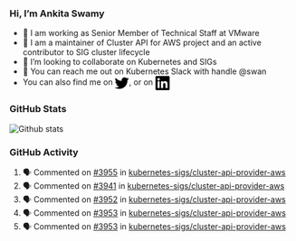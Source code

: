 ### Hi, I’m Ankita Swamy

- 💼 I am working as Senior Member of Technical Staff at VMware
- 👀 I am a maintainer of Cluster API for AWS project and an active contributor to SIG cluster lifecycle
- 💞️ I’m looking to collaborate on Kubernetes and SIGs
- 💬 You can reach me out on Kubernetes Slack with handle @swan
- You can also find me on <a href="https://twitter.com/SwamyAnkita" target="blank"><img align="center" src="https://raw.githubusercontent.com/Ankitasw/Ankitasw/master/svg/twitter.svg" alt="Ankitasw" height="25" width="25" color="#1DA1f2" /></a>, or on <a href="https://www.linkedin.com/in/Ankitaswamy/" target="blank"><img align="center" src="https://raw.githubusercontent.com/Ankitasw/Ankitasw/master/svg/linkedin.svg" alt="Ankitasw" height="25" width="25" /></a>

### GitHub Stats
![Github stats](https://github-readme-stats.vercel.app/api?username=Ankitasw&count_private=true&show_icons=true&theme=tokyonight)

### GitHub Activity 
<!--START_SECTION:activity-->
1. 🗣 Commented on [#3955](https://github.com/kubernetes-sigs/cluster-api-provider-aws/issues/3955) in [kubernetes-sigs/cluster-api-provider-aws](https://github.com/kubernetes-sigs/cluster-api-provider-aws)
2. 🗣 Commented on [#3941](https://github.com/kubernetes-sigs/cluster-api-provider-aws/issues/3941) in [kubernetes-sigs/cluster-api-provider-aws](https://github.com/kubernetes-sigs/cluster-api-provider-aws)
3. 🗣 Commented on [#3952](https://github.com/kubernetes-sigs/cluster-api-provider-aws/issues/3952) in [kubernetes-sigs/cluster-api-provider-aws](https://github.com/kubernetes-sigs/cluster-api-provider-aws)
4. 🗣 Commented on [#3953](https://github.com/kubernetes-sigs/cluster-api-provider-aws/issues/3953) in [kubernetes-sigs/cluster-api-provider-aws](https://github.com/kubernetes-sigs/cluster-api-provider-aws)
5. 🗣 Commented on [#3953](https://github.com/kubernetes-sigs/cluster-api-provider-aws/issues/3953) in [kubernetes-sigs/cluster-api-provider-aws](https://github.com/kubernetes-sigs/cluster-api-provider-aws)
<!--END_SECTION:activity-->
